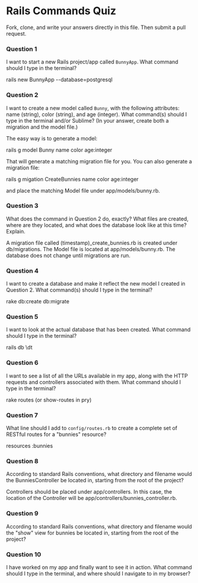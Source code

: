 # Rails Commands Quiz

Fork, clone, and write your answers directly in this file. Then submit a pull request.

### Question 1

I want to start a new Rails project/app called `BunnyApp`. What command should I type in the terminal?

  rails new BunnyApp --database=postgresql

### Question 2

I want to create a new model called `Bunny`, with the following attributes: name (string), color (string), and age (integer). What command(s) should I type in the terminal and/or Sublime? (In your answer, create both a migration and the model file.)

  The easy way is to generate a model:

  rails g model Bunny name color age:integer

  That will generate a matching migration file for you.
  You can also generate a migration file:

  rails g migation CreateBunnies name color age:integer

  and place the matching Model file under app/models/bunny.rb.

### Question 3

What does the command in Question 2 do, exactly? What files are created, where are they located, and what does the database look like at this time? Explain.

  A migration file called (timestamp)_create_bunnies.rb is created under db/migrations. The Model file is located at app/models/bunny.rb. The database does not change until migrations are run.

### Question 4

I want to create a database and make it reflect the new model I created in Question 2. What command(s) should I type in the terminal?

  rake db:create db:migrate

### Question 5

I want to look at the actual database that has been created. What command should I type in the terminal?

  rails db
  \dt

### Question 6

I want to see a list of all the URLs available in my app, along with the HTTP requests and controllers associated with them. What command should I type in the terminal?

  rake routes (or show-routes in pry)

### Question 7

What line should I add to `config/routes.rb` to create a complete set of RESTful routes for a "bunnies" resource?

  resources :bunnies

### Question 8

According to standard Rails conventions, what directory and filename would the BunniesController be located in, starting from the root of the project?

  Controllers should be placed under app/controllers. In this case, the location of the Controller will be app/controllers/bunnies_controller.rb.

### Question 9

According to standard Rails conventions, what directory and filename would the "show" view for bunnies be located in, starting from the root of the project?

### Question 10

I have worked on my app and finally want to see it in action. What command should I type in the terminal, and where should I navigate to in my browser?
